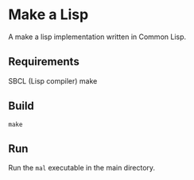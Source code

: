 # Make a Lisp
A make a lisp implementation written in Common Lisp.
## Requirements
SBCL (Lisp compiler)
make
## Build
`make`
## Run
Run the `mal` executable in the main directory.
